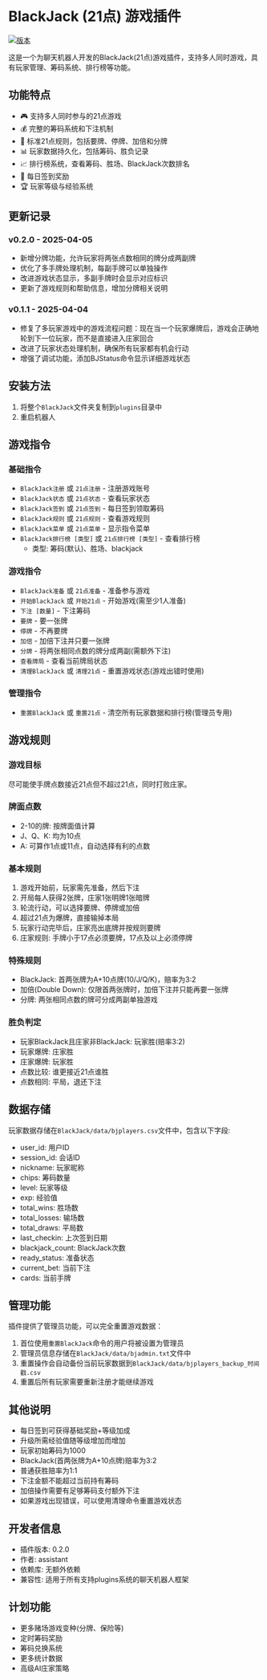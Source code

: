 # BlackJack (21点) 游戏插件

[![版本](https://img.shields.io/badge/版本-0.2.0-blue.svg)](https://github.com/yourusername/BlackJack)

这是一个为聊天机器人开发的BlackJack(21点)游戏插件，支持多人同时游戏，具有玩家管理、筹码系统、排行榜等功能。

## 功能特点

- 🎮 支持多人同时参与的21点游戏
- 💰 完整的筹码系统和下注机制
- 🎲 标准21点规则，包括要牌、停牌、加倍和分牌
- 📊 玩家数据持久化，包括筹码、胜负记录
- 📈 排行榜系统，查看筹码、胜场、BlackJack次数排名
- 📅 每日签到奖励
- 🏆 玩家等级与经验系统

## 更新记录

### v0.2.0 - 2025-04-05
- 新增分牌功能，允许玩家将两张点数相同的牌分成两副牌
- 优化了多手牌处理机制，每副手牌可以单独操作
- 改进游戏状态显示，多副手牌时会显示对应标识
- 更新了游戏规则和帮助信息，增加分牌相关说明

### v0.1.1 - 2025-04-04
- 修复了多玩家游戏中的游戏流程问题：现在当一个玩家爆牌后，游戏会正确地轮到下一位玩家，而不是直接进入庄家回合
- 改进了玩家状态处理机制，确保所有玩家都有机会行动
- 增强了调试功能，添加BJStatus命令显示详细游戏状态

## 安装方法

1. 将整个`BlackJack`文件夹复制到`plugins`目录中
2. 重启机器人

## 游戏指令

### 基础指令

- `BlackJack注册` 或 `21点注册` - 注册游戏账号
- `BlackJack状态` 或 `21点状态` - 查看玩家状态
- `BlackJack签到` 或 `21点签到` - 每日签到领取筹码
- `BlackJack规则` 或 `21点规则` - 查看游戏规则
- `BlackJack菜单` 或 `21点菜单` - 显示指令菜单
- `BlackJack排行榜 [类型]` 或 `21点排行榜 [类型]` - 查看排行榜
  - 类型: 筹码(默认)、胜场、blackjack

### 游戏指令

- `BlackJack准备` 或 `21点准备` - 准备参与游戏
- `开始BlackJack` 或 `开始21点` - 开始游戏(需至少1人准备)
- `下注 [数量]` - 下注筹码
- `要牌` - 要一张牌
- `停牌` - 不再要牌
- `加倍` - 加倍下注并只要一张牌
- `分牌` - 将两张相同点数的牌分成两副(需额外下注)
- `查看牌局` - 查看当前牌局状态
- `清理BlackJack` 或 `清理21点` - 重置游戏状态(游戏出错时使用)

### 管理指令

- `重置BlackJack` 或 `重置21点` - 清空所有玩家数据和排行榜(管理员专用)

## 游戏规则

### 游戏目标
尽可能使手牌点数接近21点但不超过21点，同时打败庄家。

### 牌面点数
- 2-10的牌: 按牌面值计算
- J、Q、K: 均为10点
- A: 可算作1点或11点，自动选择有利的点数

### 基本规则
1. 游戏开始前，玩家需先准备，然后下注
2. 开局每人获得2张牌，庄家1张明牌1张暗牌
3. 轮流行动，可以选择要牌、停牌或加倍
4. 超过21点为爆牌，直接输掉本局
5. 玩家行动完毕后，庄家亮出底牌并按规则要牌
6. 庄家规则: 手牌小于17点必须要牌，17点及以上必须停牌

### 特殊规则
- BlackJack: 首两张牌为A+10点牌(10/J/Q/K)，赔率为3:2
- 加倍(Double Down): 仅限首两张牌时，加倍下注并只能再要一张牌
- 分牌: 两张相同点数的牌可分成两副单独游戏

### 胜负判定
- 玩家BlackJack且庄家非BlackJack: 玩家胜(赔率3:2)
- 玩家爆牌: 庄家胜
- 庄家爆牌: 玩家胜
- 点数比较: 谁更接近21点谁胜
- 点数相同: 平局，退还下注

## 数据存储

玩家数据存储在`BlackJack/data/bjplayers.csv`文件中，包含以下字段:

- user_id: 用户ID
- session_id: 会话ID
- nickname: 玩家昵称
- chips: 筹码数量
- level: 玩家等级
- exp: 经验值
- total_wins: 胜场数
- total_losses: 输场数
- total_draws: 平局数
- last_checkin: 上次签到日期
- blackjack_count: BlackJack次数
- ready_status: 准备状态
- current_bet: 当前下注
- cards: 当前手牌

## 管理功能

插件提供了管理员功能，可以完全重置游戏数据：

1. 首位使用`重置BlackJack`命令的用户将被设置为管理员
2. 管理员信息存储在`BlackJack/data/bjadmin.txt`文件中
3. 重置操作会自动备份当前玩家数据到`BlackJack/data/bjplayers_backup_时间戳.csv`
4. 重置后所有玩家需要重新注册才能继续游戏

## 其他说明

- 每日签到可获得基础奖励+等级加成
- 升级所需经验值随等级增加而增加
- 玩家初始筹码为1000
- BlackJack(首两张牌为A+10点牌)赔率为3:2
- 普通获胜赔率为1:1
- 下注金额不能超过当前持有筹码
- 加倍操作需要有足够筹码支付额外下注
- 如果游戏出现错误，可以使用清理命令重置游戏状态

## 开发者信息

- 插件版本: 0.2.0
- 作者: assistant
- 依赖库: 无额外依赖
- 兼容性: 适用于所有支持plugins系统的聊天机器人框架

## 计划功能

- 更多赌场游戏变种(分牌、保险等)
- 定时筹码奖励
- 筹码兑换系统
- 更多统计数据
- 高级AI庄家策略 